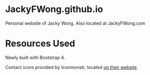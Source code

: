 # JackyFWong.github.io
Personal website of Jacky Wong.
Also located at JackyFWong.com

# Resources Used
Newly built with Bootstrap 4.

Contact icons provided by Iconmonstr, located [on their website](https://iconmonstr.com/).
